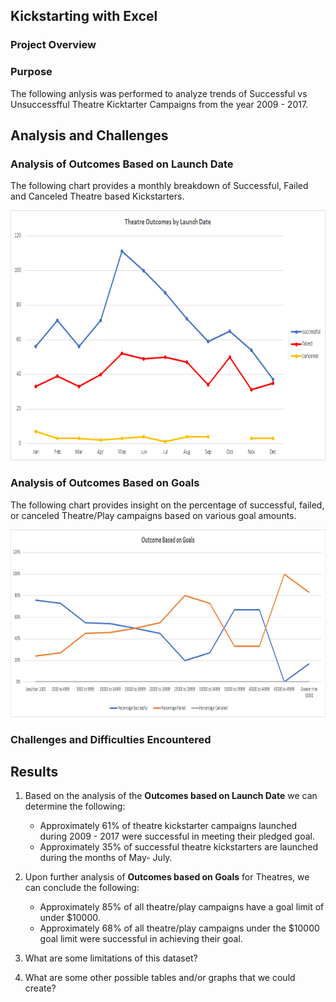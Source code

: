 ## Kickstarting with Excel

### Project Overview

### Purpose
The following anlysis was performed to analyze trends of Successful vs Unsuccessfful Theatre Kicktarter Campaigns from the year 2009 - 2017. 

## Analysis and Challenges

### Analysis of Outcomes Based on Launch Date

The following chart provides a monthly breakdown of Successful, Failed and Canceled Theatre based Kickstarters.
<p align="center">
  <img src="https://raw.githubusercontent.com/joshb738/kickstarter-analysis/main/Resources/Theater_Outcomes_vs_Launch.png" width="700" height="400" />
</p>

### Analysis of Outcomes Based on Goals

The following chart provides insight on the percentage of successful, failed, or canceled Theatre/Play campaigns based on various goal amounts. 
<p align="center">
  <img src="https://raw.githubusercontent.com/joshb738/kickstarter-analysis/main/Resources/Outcomes_vs_Goals.png" width="1000" height="300" />
</p>

### Challenges and Difficulties Encountered

## Results

1. Based on the analysis of  the **Outcomes based on Launch Date** we can determine the following:
   - Approximately 61% of theatre kickstarter campaigns launched during 2009 - 2017 were successful in meeting their pledged goal. 
   - Approximately 35% of successful theatre kickstarters are launched during the months of May- July. 
  
2. Upon further analysis of **Outcomes based on Goals** for Theatres, we can conclude the following:
   - Approximately 85% of all theatre/play campaigns have a goal limit of under $10000.
   - Approximately 68% of all theatre/play campaigns under the $10000 goal limit were successful in achieving their goal. 

3. What are some limitations of this dataset?

4. What are some other possible tables and/or graphs that we could create?

